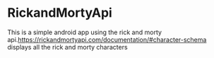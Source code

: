 # RickandMortyApi
This is a simple android app using the rick and morty api.https://rickandmortyapi.com/documentation/#character-schema 
displays all the rick and morty characters
